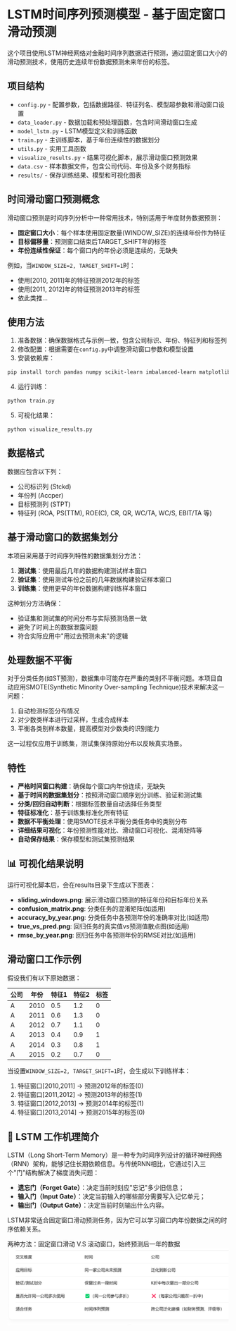 # LSTM时间序列预测模型 - 基于固定窗口滑动预测

这个项目使用LSTM神经网络对金融时间序列数据进行预测，通过固定窗口大小的滑动预测技术，使用历史连续年份数据预测未来年份的标签。

## 项目结构

- `config.py` - 配置参数，包括数据路径、特征列名、模型超参数和滑动窗口设置
- `data_loader.py` - 数据加载和预处理函数，包含时间滑动窗口生成
- `model_lstm.py` - LSTM模型定义和训练函数
- `train.py` - 主训练脚本，基于年份连续性的数据划分
- `utils.py` - 实用工具函数
- `visualize_results.py` - 结果可视化脚本，展示滑动窗口预测效果
- `data.csv` - 样本数据文件，包含公司代码、年份及多个财务指标
- `results/` - 保存训练结果、模型和可视化图表

## 时间滑动窗口预测概念

滑动窗口预测是时间序列分析中一种常用技术，特别适用于年度财务数据预测：

- **固定窗口大小**：每个样本使用固定数量(WINDOW_SIZE)的连续年份作为特征
- **目标偏移量**：预测窗口结束后TARGET_SHIFT年的标签
- **年份连续性保证**：每个窗口内的年份必须是连续的，无缺失

例如，当`WINDOW_SIZE=2, TARGET_SHIFT=1`时：
- 使用[2010, 2011]年的特征预测2012年的标签
- 使用[2011, 2012]年的特征预测2013年的标签
- 依此类推...

## 使用方法

1. 准备数据：确保数据格式与示例一致，包含公司标识、年份、特征列和标签列
2. 修改配置：根据需要在`config.py`中调整滑动窗口参数和模型设置
3. 安装依赖库：
```bash
pip install torch pandas numpy scikit-learn imbalanced-learn matplotlib seaborn
```
4. 运行训练：
```bash
python train.py
```
5. 可视化结果：
```bash
python visualize_results.py
```

## 数据格式

数据应包含以下列：
- 公司标识列 (Stckd)
- 年份列 (Accper)
- 目标预测列 (STPT)
- 特征列 (ROA, PS(TTM), ROE(C), CR, QR, WC/TA, WC/S, EBIT/TA 等)

## 基于滑动窗口的数据集划分

本项目采用基于时间序列特性的数据集划分方法：

1. **测试集**：使用最后几年的数据构建测试样本窗口
2. **验证集**：使用测试年份之前的几年数据构建验证样本窗口
3. **训练集**：使用更早的年份数据构建训练样本窗口

这种划分方法确保：
- 验证集和测试集的时间分布与实际预测场景一致
- 避免了时间上的数据泄露问题
- 符合实际应用中"用过去预测未来"的逻辑

## 处理数据不平衡

对于分类任务(如ST预测)，数据集中可能存在严重的类别不平衡问题。本项目自动应用SMOTE(Synthetic Minority Over-sampling Technique)技术来解决这一问题：

1. 自动检测标签分布情况
2. 对少数类样本进行过采样，生成合成样本
3. 平衡各类别样本数量，提高模型对少数类的识别能力

这一过程仅应用于训练集，测试集保持原始分布以反映真实场景。

## 特性

- **严格时间窗口构建**：确保每个窗口内年份连续，无缺失
- **基于时间的数据集划分**：按照滑动窗口顺序划分训练、验证和测试集
- **分类/回归自动判断**：根据标签数量自动选择任务类型
- **特征标准化**：基于训练集标准化所有特征
- **数据不平衡处理**：使用SMOTE技术平衡分类任务中的类别分布
- **详细结果可视化**：年份预测性能对比、滑动窗口可视化、混淆矩阵等
- **自动保存结果**：保存模型和测试集预测结果

## 📊 可视化结果说明

运行可视化脚本后，会在results目录下生成以下图表：

- **sliding_windows.png**: 展示滑动窗口预测的特征年份和目标年份关系
- **confusion_matrix.png**: 分类任务的混淆矩阵(如适用)
- **accuracy_by_year.png**: 分类任务中各预测年份的准确率对比(如适用)
- **true_vs_pred.png**: 回归任务的真实值vs预测值散点图(如适用)
- **rmse_by_year.png**: 回归任务中各预测年份的RMSE对比(如适用)

## 滑动窗口工作示例

假设我们有以下原始数据：

| 公司 | 年份 | 特征1 | 特征2 | 标签 |
|------|------|-------|-------|------|
| A    | 2010 | 0.5   | 1.2   | 0    |
| A    | 2011 | 0.6   | 1.3   | 0    |
| A    | 2012 | 0.7   | 1.1   | 0    |
| A    | 2013 | 0.4   | 0.9   | 1    |
| A    | 2014 | 0.3   | 0.8   | 1    |
| A    | 2015 | 0.2   | 0.7   | 0    |

当设置`WINDOW_SIZE=2, TARGET_SHIFT=1`时，会生成以下训练样本：

1. 特征窗口[2010,2011] → 预测2012年的标签(0)
2. 特征窗口[2011,2012] → 预测2013年的标签(1)
3. 特征窗口[2012,2013] → 预测2014年的标签(1)
4. 特征窗口[2013,2014] → 预测2015年的标签(0)

## 🧠 LSTM 工作机理简介

LSTM（Long Short-Term Memory）是一种专为时间序列设计的循环神经网络（RNN）架构，能够记住长期依赖信息。与传统RNN相比，它通过引入三个"门"结构解决了梯度消失问题：

- **遗忘门（Forget Gate）**：决定当前时刻应"忘记"多少旧信息；
- **输入门（Input Gate）**：决定当前输入的哪些部分需要写入记忆单元；
- **输出门（Output Gate）**：决定当前时刻输出什么内容。

LSTM非常适合固定窗口滑动预测任务，因为它可以学习窗口内年份数据之间的时序依赖关系。

两种方法：固定窗口滑动 V.S 滚动窗口，始终预测后一年的数据
![Description of the image](imgs/contrast.png)


